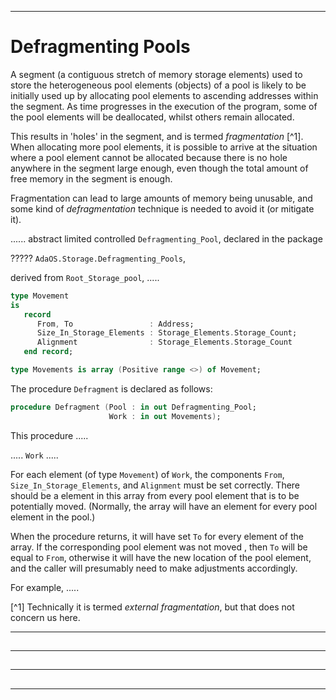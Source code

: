 -----------------------------------------------------------------------------------------------
# Defragmenting Pools

A segment (a contiguous stretch of memory storage elements) used to store the heterogeneous pool elements 
(objects) of a pool is likely to be initially used up by allocating pool elements to ascending 
addresses within the segment. As time progresses in the execution of the program, some of the 
pool elements will be deallocated, whilst others remain allocated. 

This results in 'holes' in the segment, and is termed _fragmentation_ [^1]. When allocating 
more pool elements, it is possible to arrive at the situation where a pool element cannot be 
allocated because there is no hole anywhere in the segment large enough, even though the total 
amount of free memory in the segment is enough. 

Fragmentation can lead to large amounts of memory being unusable, and some kind of 
_defragmentation_ technique is needed to avoid it (or mitigate it). 









...... abstract limited controlled `Defragmenting_Pool`, declared in the package 

????? `AdaOS.Storage.Defragmenting_Pools`, 

derived from `Root_Storage_pool`, .....







```ada
type Movement
is
   record
      From, To                 : Address;
      Size_In_Storage_Elements : Storage_Elements.Storage_Count;
      Alignment                : Storage_Elements.Storage_Count
   end record;

type Movements is array (Positive range <>) of Movement;
```


The procedure `Defragment` is declared as follows:

```ada
procedure Defragment (Pool : in out Defragmenting_Pool;
                      Work : in out Movements);
```

This procedure .....

..... `Work`  .....

For each element (of type `Movement`) of `Work`, the components `From`, 
`Size_In_Storage_Elements`, and `Alignment` must be set correctly. There should be a element in 
this array from every pool element that is to be potentially moved. (Normally, the array will 
have an element for every pool element in the pool.)

When the procedure returns, it will have set `To` for every element of the array. If the 
corresponding pool element was not moved , then `To` will be equal to `From`, otherwise it will 
have the new location of the pool element, and the caller will presumably need to make 
adjustments accordingly. 

For example, .....


[^1] Technically it is termed _external fragmentation_, but that does not concern us here. 

-----------------------------------------------------------------------------------------------
## 





-----------------------------------------------------------------------------------------------
## 





-----------------------------------------------------------------------------------------------
## 





-----------------------------------------------------------------------------------------------
## 





